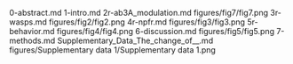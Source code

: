 0-abstract.md
1-intro.md
2r-ab3A_modulation.md
figures/fig7/fig7.png
3r-wasps.md
figures/fig2/fig2.png
4r-npfr.md
figures/fig3/fig3.png
5r-behavior.md
figures/fig4/fig4.png
6-discussion.md
figures/fig5/fig5.png
7-methods.md
Supplementary_Data_The_change_of__.md
figures/Supplementary data 1/Supplementary data 1.png
